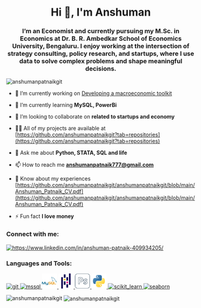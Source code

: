 <h1 align="center">Hi 👋, I'm Anshuman</h1>
<h3 align="center">I’m an Economist and currently pursuing my M.Sc. in Economics at Dr. B. R. Ambedkar School of Economics University, Bengaluru. I enjoy working at the intersection of strategy consulting, policy research, and startups, where I use data to solve complex problems and shape meaningful decisions.</h3>

<p align="left"> <img src="https://komarev.com/ghpvc/?username=anshumanpatnaikgit&label=Profile%20views&color=0e75b6&style=flat" alt="anshumanpatnaikgit" /> </p>

- 🔭 I’m currently working on [Developing a macroeconomic toolkit](https://github.com/anshumanpatnaikgit/Macroeconomic-Analytics-Toolkit-for-Growth-Inflation-Forecasting-using-Multi-model-Timeseries-)

- 🌱 I’m currently learning **MySQL, PowerBi**

- 👯 I’m looking to collaborate on **related to startups and economy**

- 👨‍💻 All of my projects are available at [https://github.com/anshumanpatnaikgit?tab=repositories](https://github.com/anshumanpatnaikgit?tab=repositories)

- 💬 Ask me about **Python, STATA, SQL and life**

- 📫 How to reach me **anshumanpatnaik777@gmail.com**

- 📄 Know about my experiences [https://github.com/anshumanpatnaikgit/anshumanpatnaikgit/blob/main/Anshuman_Patnaik_CV.pdf](https://github.com/anshumanpatnaikgit/anshumanpatnaikgit/blob/main/Anshuman_Patnaik_CV.pdf)

- ⚡ Fun fact **I love money**

<h3 align="left">Connect with me:</h3>
<p align="left">
<a href="https://linkedin.com/in/https://www.linkedin.com/in/anshuman-patnaik-409934205/" target="blank"><img align="center" src="https://raw.githubusercontent.com/rahuldkjain/github-profile-readme-generator/master/src/images/icons/Social/linked-in-alt.svg" alt="https://www.linkedin.com/in/anshuman-patnaik-409934205/" height="30" width="40" /></a>
</p>

<h3 align="left">Languages and Tools:</h3>
<p align="left"> <a href="https://git-scm.com/" target="_blank" rel="noreferrer"> <img src="https://www.vectorlogo.zone/logos/git-scm/git-scm-icon.svg" alt="git" width="40" height="40"/> </a> <a href="https://www.microsoft.com/en-us/sql-server" target="_blank" rel="noreferrer"> <img src="https://www.svgrepo.com/show/303229/microsoft-sql-server-logo.svg" alt="mssql" width="40" height="40"/> </a> <a href="https://www.mysql.com/" target="_blank" rel="noreferrer"> <img src="https://raw.githubusercontent.com/devicons/devicon/master/icons/mysql/mysql-original-wordmark.svg" alt="mysql" width="40" height="40"/> </a> <a href="https://pandas.pydata.org/" target="_blank" rel="noreferrer"> <img src="https://raw.githubusercontent.com/devicons/devicon/2ae2a900d2f041da66e950e4d48052658d850630/icons/pandas/pandas-original.svg" alt="pandas" width="40" height="40"/> </a> <a href="https://www.photoshop.com/en" target="_blank" rel="noreferrer"> <img src="https://raw.githubusercontent.com/devicons/devicon/master/icons/photoshop/photoshop-line.svg" alt="photoshop" width="40" height="40"/> </a> <a href="https://www.python.org" target="_blank" rel="noreferrer"> <img src="https://raw.githubusercontent.com/devicons/devicon/master/icons/python/python-original.svg" alt="python" width="40" height="40"/> </a> <a href="https://scikit-learn.org/" target="_blank" rel="noreferrer"> <img src="https://upload.wikimedia.org/wikipedia/commons/0/05/Scikit_learn_logo_small.svg" alt="scikit_learn" width="40" height="40"/> </a> <a href="https://seaborn.pydata.org/" target="_blank" rel="noreferrer"> <img src="https://seaborn.pydata.org/_images/logo-mark-lightbg.svg" alt="seaborn" width="40" height="40"/> </a> </p>

<p><img align="left" src="https://github-readme-stats.vercel.app/api/top-langs?username=anshumanpatnaikgit&show_icons=true&locale=en&layout=compact" alt="anshumanpatnaikgit" /></p>

<p>&nbsp;<img align="center" src="https://github-readme-stats.vercel.app/api?username=anshumanpatnaikgit&show_icons=true&locale=en" alt="anshumanpatnaikgit" /></p>


<!--
**anshumanpatnaikgit/anshumanpatnaikgit** is a ✨ _special_ ✨ repository because its `README.md` (this file) appears on your GitHub profile.

Here are some ideas to get you started:

- 🔭 I’m currently working on ...
- 🌱 I’m currently learning ...
- 👯 I’m looking to collaborate on ...
- 🤔 I’m looking for help with ...
- 💬 Ask me about ...
- 📫 How to reach me: ...
- 😄 Pronouns: ...
- ⚡ Fun fact: ...
-->
